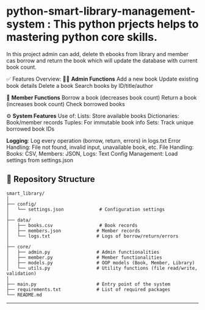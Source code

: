 # python-smart-library-management-system : This python prjects helps to mastering python core skills. 

In this project admin can add, delete th ebooks from library and member cas borrow and return the book which will update the database with current book count.


✅ Features Overview:
🧑‍💼 **Admin Functions**
Add a new book
Update existing book details
Delete a book
Search books by ID/title/author

👤 **Member Functions**
Borrow a book (decreases book count)
Return a book (increases book count)
Check borrowed books

⚙️ **System Features**
Use of:
Lists: Store available books
Dictionaries: Book/member records
Tuples: For immutable book info
Sets: Track unique borrowed book IDs

**Logging**:
Log every operation (borrow, return, errors) in logs.txt
Error Handling: File not found, invalid input, unavailable book, etc.
File Handling: Books: CSV, Members: JSON, Logs: Text
Config Management: Load settings from settings.json

## 📂 Repository Structure
```
smart_library/
│
├── config/
│   └── settings.json             # Configuration settings
│
├── data/
│   ├── books.csv                 # Book records
│   ├── members.json             # Member records
│   └── logs.txt                 # Logs of borrow/return/errors
│
├── core/
│   ├── admin.py                 # Admin functionalities
│   ├── member.py                # Member functionalities
│   ├── models.py                # OOP models (Book, Member, Library)
│   └── utils.py                 # Utility functions (file read/write, validation)
│
├── main.py                      # Entry point of the system
├── requirements.txt             # List of required packages
└── README.md

```
---
